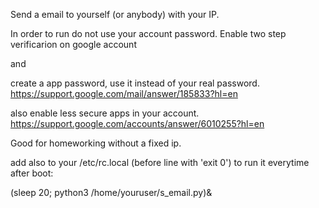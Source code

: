 Send a email to yourself (or anybody) with your IP.

In order to run do not use your account password.
Enable two step verificarion on google account 

and

create a app password, use it instead of your real password.
https://support.google.com/mail/answer/185833?hl=en

also enable less secure apps in your account.
https://support.google.com/accounts/answer/6010255?hl=en

Good for homeworking without a fixed ip.

add also to your /etc/rc.local (before line with 'exit 0') to run it everytime after boot:

(sleep 20; python3 /home/youruser/s_email.py)&
